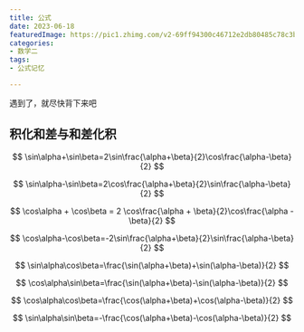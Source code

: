 ```yaml
---
title: 公式
date: 2023-06-18
featuredImage: https://pic1.zhimg.com/v2-69ff94300c46712e2db80485c78c3be2_r.jpg?source=172ae18b
categories:
- 数学二
tags:
- 公式记忆

---
```


遇到了，就尽快背下来吧

<!--more-->

## 积化和差与和差化积



$$
\sin\alpha+\sin\beta=2\sin\frac{\alpha+\beta}{2}\cos\frac{\alpha-\beta}{2} 
$$

$$
\sin\alpha-\sin\beta=2\cos\frac{\alpha+\beta}{2}\sin\frac{\alpha-\beta}{2} 
$$

$$
\cos\alpha + \cos\beta = 2 \cos\frac{\alpha + \beta}{2}\cos\frac{\alpha -\beta}{2} 
$$

$$
\cos\alpha-\cos\beta=-2\sin\frac{\alpha+\beta}{2}\sin\frac{\alpha-\beta}{2}
$$



$$
\sin\alpha\cos\beta=\frac{\sin(\alpha+\beta)+\sin(\alpha-\beta)}{2}
$$

$$
\cos\alpha\sin\beta=\frac{\sin(\alpha+\beta)-\sin(\alpha-\beta)}{2}
$$

$$
\cos\alpha\cos\beta=\frac{\cos(\alpha+\beta)+\cos(\alpha-\beta)}{2}
$$

$$
\sin\alpha\sin\beta=-\frac{\cos(\alpha+\beta)-\cos(\alpha-\beta)}{2}
$$

